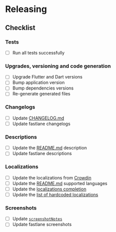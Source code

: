 # Releasing

## Checklist

### Tests

- [ ] Run all tests successfully

### Upgrades, versioning and code generation

- [ ] Upgrade Flutter and Dart versions
- [ ] Bump application version
- [ ] Bump dependencies versions
- [ ] Re-generate generated files

### Changelogs

- [ ] Update [CHANGELOG.md](CHANGELOG.md)
- [ ] Update fastlane changelogs

### Descriptions

- [ ] Update the [README.md](README.md) description
- [ ] Update fastlane descriptions

### Localizations

- [ ] Update the localizations from [Crowdin](https://crowdin.com/project/localmaterialnotes)
- [ ] Update the [README.md](README.md) supported languages
- [ ] Update the [localizations completion](lib/l10n/localization_completion.dart)
- [ ] Update the [list of hardcoded localizations](lib/utils/hardcoded_localizations_utils.dart)

### Screenshots

- [ ] Update [`screenshotNotes`](lib/common/constants/notes.dart)
- [ ] Update fastlane screenshots

